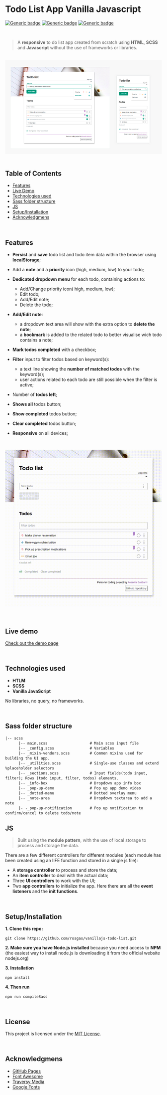 # Todo List App Vanilla Javascript

[![Generic badge](https://img.shields.io/badge/Made%20with-Javascript-f7df1e.svg)](https://www.javascript.com)
[![Generic badge](https://img.shields.io/badge/npm-v.6.14.5-blue.svg)](https://www.npmjs.com/package/npm/v/6.14.5)
[![Generic badge](https://img.shields.io/badge/Author-Rossella%20Gasbarri-cf62e2.svg)](https://github.com/rosgas)

<br>

> A **responsive** to do list app created from scratch using **HTML**, **SCSS** and **Javascript** without the use of frameworks or libraries.

<br>

<img src="todo-preview.jpg" alt="Drawing app preview" />

<br>
<br>

## Table of Contents

- <a href="#features-section">Features</a>
- <a href="#live-demo-section">Live Demo</a>
- <a href="#technologies-section">Technologies used</a>
- <a href="#sass-section">Sass folder structure</a>
- <a href="#js-section">JS</a>
- <a href="#setup-section">Setup/Installation</a>
- <a href="#acknowledgmens-section">Acknowledgmens</a>

<br>

<h2 id="futures-section">Features</h2>

- **Persist** and **save** todo list and todo item data within the browser using **localStorage**;

- Add a **note** and a **priority** icon (high, medium, low) to your todo;

- **Dedicated dropdown menu** for each todo, containing actions to:

  - Add/Change priority icon( high, medium, low);
  - Edit todo;
  - Add/Edit note;
  - Delete the todo;

- **Add/Edit note**:

  - a dropdown text area will show with the extra option to **delete the note**;
  - a **bookmark** is added to the related todo to better visualise wich todo contains a note;

- **Mark todos completed** with a checkbox;

- **Filter** input to filter todos based on keyword(s):

  - a text line showing the **number of matched todos** with the keyword(s);
  - user actions related to each todo are still possible when the filter is active;

- Number of **todos left**;

- **Shows all** todos button;

- **Show completed** todos button;

- **Clear completed** todos button;

- **Responsive** on all devices;

<br>

![Alt Text](demo-rec.gif)

<br>

<h2 id="live-demo-section">Live demo</h2>

[Check out the demo page]()

<br>

<h2 id="technologies-section">Technologies used</h2>

- **HTLM**
- **SCSS**
- **Vanilla JavaScript**

No libraries, no query, no frameworks.

<br>

<h2 id="sass-section">Sass folder structure</h2>

```
|-- scss
      |-- main.scss                   # Main scss input file
      |-- _config.scss	              # Variables
      |-- _mixin-vendors.scss         # Common mixins used for building the UI app.
      |-- _utilities.scss             # Single-use classes and extend %placeholder selectors
      |-- _sections.scss              # Input fields(todo input, filter); Rows (todo input, filter, todos) elements.
      |-- _info-box                   # Dropdown app info box
      |-- _pop-up-demo                # Pop up app demo video
      |-- _dotted-menu                # Dotted overlay menu
      |-- _note-area                  # Dropdown textarea to add a note
      |- -_pop-up-notification        # Pop up notification to confirm/cancel to delete todo/note

```

<h2 id="js-section">JS</h2>

> Built using the **module pattern**, with the use of local storage to process and storage the data.

There are a few different controllers for different modules (each module has been created using an IIFE function and stored in a single js file):

- A **storage controller** to process and store the data;
- An **item controller** to deal with the actual data;
- Three **UI controllers** to work with the UI;
- Two **app controllers** to initialize the app. Here there are all the **event listeners** and the **init functions**.

<br>

<h2 id="setup-section">Setup/Installation</h2>

**1. Clone this repo:**

```
git clone https://github.com/rosgas/vanillajs-todo-list.git
```

**2. Make sure you have Node.js installed** because you need access to **NPM** (the easiest way to install node.js is downloading it from the official website nodejs.org)

**3. Installation**

```
npm install
```

**4. Then run**

```
npm run compileSass
```

<br>

<h2 id="license-section">License</h2>

This project is licensed under the [MIT License](https://github.com/rosgas/vanillajs-todo-list/blob/master/LICENSE).

<br>

<h2 id="acknowledgmens-section">Acknowledgmens</h2>

- [GitHub Pages](https://pages.github.com/)
- [Font Awesome](https://fontawesome.com/)
- [Traversy Media](https://www.traversymedia.com/)
- [Google Fonts](https://fonts.google.com/)
